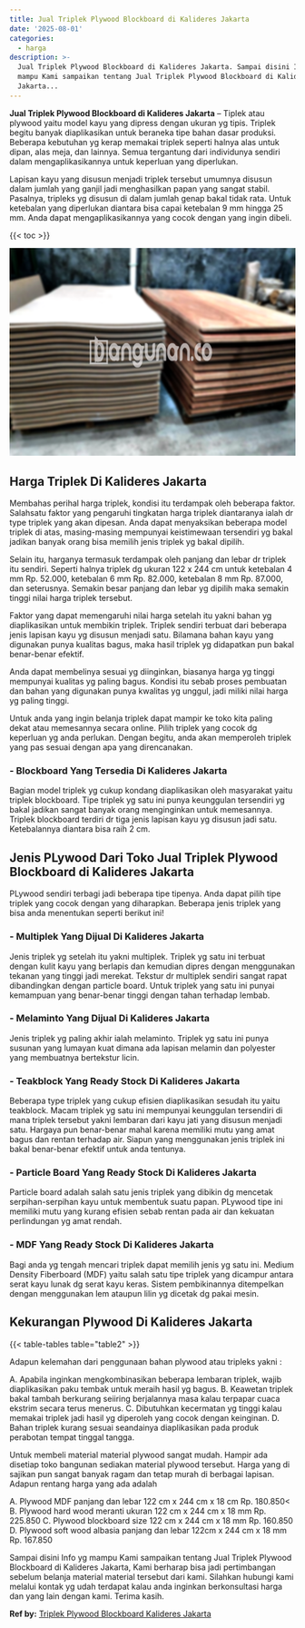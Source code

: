 ```yaml
---
title: Jual Triplek Plywood Blockboard di Kalideres Jakarta
date: '2025-08-01'
categories:
  - harga
description: >-
  Jual Triplek Plywood Blockboard di Kalideres Jakarta. Sampai disini Info yg
  mampu Kami sampaikan tentang Jual Triplek Plywood Blockboard di Kalideres
  Jakarta...
---
```


**Jual Triplek Plywood Blockboard di Kalideres Jakarta** – Tiplek atau plywood yaitu model kayu yang dipress dengan ukuran yg tipis. Triplek begitu banyak diaplikasikan untuk beraneka tipe bahan dasar produksi. Beberapa kebutuhan yg kerap memakai triplek seperti halnya alas untuk dipan, alas meja, dan lainnya. Semua tergantung dari individunya sendiri dalam mengaplikasikannya untuk keperluan yang diperlukan.

Lapisan kayu yang disusun menjadi triplek tersebut umumnya disusun dalam jumlah yang ganjil jadi menghasilkan papan yang sangat stabil. Pasalnya, tripleks yg disusun di dalam jumlah genap bakal tidak rata. Untuk ketebalan yang diperlukan diantara bisa capai ketebalan 9 mm hingga 25 mm. Anda dapat mengaplikasikannya yang cocok dengan yang ingin dibeli.

{{< toc >}}

![Jual Triplek Plywood Blockboard di Kalideres Jakarta](/images/jual-triplek-murah-04.png)

## Harga Triplek Di Kalideres Jakarta

Membahas perihal harga triplek, kondisi itu terdampak oleh beberapa faktor. Salahsatu faktor yang pengaruhi tingkatan harga triplek diantaranya ialah dr type triplek yang akan dipesan. Anda dapat menyaksikan beberapa model triplek di atas, masing-masing mempunyai keistimewaan tersendiri yg bakal jadikan banyak orang bisa memilih jenis triplek yg bakal dipilih.

Selain itu, harganya termasuk terdampak oleh panjang dan lebar dr triplek itu sendiri. Seperti halnya triplek dg ukuran 122 x 244 cm untuk ketebalan 4 mm Rp. 52.000, ketebalan 6 mm Rp. 82.000, ketebalan 8 mm Rp. 87.000, dan seterusnya. Semakin besar panjang dan lebar yg dipilih maka semakin tinggi nilai harga triplek tersebut.

Faktor yang dapat memengaruhi nilai harga setelah itu yakni bahan yg diaplikasikan untuk membikin triplek. Triplek sendiri terbuat dari beberapa jenis lapisan kayu yg disusun menjadi satu. Bilamana bahan kayu yang digunakan punya kualitas bagus, maka hasil triplek yg didapatkan pun bakal benar-benar efektif.

Anda dapat membelinya sesuai yg diinginkan, biasanya harga yg tinggi mempunyai kualitas yg paling bagus. Kondisi itu sebab proses pembuatan dan bahan yang digunakan punya kwalitas yg unggul, jadi miliki nilai harga yg paling tinggi.

Untuk anda yang ingin belanja triplek dapat mampir ke toko kita paling dekat atau memesannya secara online. Pilih triplek yang cocok dg keperluan yg anda perlukan. Dengan begitu, anda akan memperoleh triplek yang pas sesuai dengan apa yang direncanakan.

### \- Blockboard Yang Tersedia Di Kalideres Jakarta

Bagian model triplek yg cukup kondang diaplikasikan oleh masyarakat yaitu triplek blockboard. Tipe triplek yg satu ini punya keunggulan tersendiri yg bakal jadikan sangat banyak orang menginginkan untuk memesannya. Triplek blockboard terdiri dr tiga jenis lapisan kayu yg disusun jadi satu. Ketebalannya diantara bisa raih 2 cm.

## Jenis PLywood Dari Toko Jual Triplek Plywood Blockboard di Kalideres Jakarta

PLywood sendiri terbagi jadi beberapa tipe tipenya. Anda dapat pilih tipe triplek yang cocok dengan yang diharapkan. Beberapa jenis triplek yang bisa anda menentukan seperti berikut ini!

### \- Multiplek Yang Dijual Di Kalideres Jakarta

Jenis triplek yg setelah itu yakni multiplek. Triplek yg satu ini terbuat dengan kulit kayu yang berlapis dan kemudian dipres dengan menggunakan tekanan yang tinggi jadi merekat. Tekstur dr multiplek sendiri sangat rapat dibandingkan dengan particle board. Untuk triplek yang satu ini punyai kemampuan yang benar-benar tinggi dengan tahan terhadap lembab.

### \- Melaminto Yang Dijual Di Kalideres Jakarta

Jenis triplek yg paling akhir ialah melaminto. Triplek yg satu ini punya susunan yang lumayan kuat dimana ada lapisan melamin dan polyester yang membuatnya bertekstur licin.

### \- Teakblock Yang Ready Stock Di Kalideres Jakarta

Beberapa type triplek yang cukup efisien diaplikasikan sesudah itu yaitu teakblock. Macam triplek yg satu ini mempunyai keunggulan tersendiri di mana triplek tersebut yakni lembaran dari kayu jati yang disusun menjadi satu. Hargaya pun benar-benar mahal karena memiliki mutu yang amat bagus dan rentan terhadap air. Siapun yang menggunakan jenis triplek ini bakal benar-benar efektif untuk anda tentunya.

### \- Particle Board Yang Ready Stock Di Kalideres Jakarta

Particle board adalah salah satu jenis triplek yang dibikin dg mencetak serpihan-serpihan kayu untuk membentuk suatu papan. PLywood tipe ini memiliki mutu yang kurang efisien sebab rentan pada air dan kekuatan perlindungan yg amat rendah.

### \- MDF Yang Ready Stock Di Kalideres Jakarta

Bagi anda yg tengah mencari triplek dapat memilih jenis yg satu ini. Medium Density Fiberboard (MDF) yaitu salah satu tipe triplek yang dicampur antara serat kayu lunak dg serat kayu keras. Sistem pembikinannya ditempelkan dengan menggunakan lem ataupun lilin yg dicetak dg pakai mesin.

## Kekurangan Plywood Di Kalideres Jakarta

{{< table-tables table="table2" >}}

Adapun kelemahan dari penggunaan bahan plywood atau tripleks yakni :

A. Apabila inginkan mengkombinasikan beberapa lembaran triplek, wajib diaplikasikan paku tembak untuk meraih hasil yg bagus. B. Keawetan triplek bakal tambah berkurang seiiring berjalannya masa kalau terpapar cuaca ekstrim secara terus menerus. C. Dibutuhkan kecermatan yg tinggi kalau memakai triplek jadi hasil yg diperoleh yang cocok dengan keinginan. D. Bahan triplek kurang sesuai seandainya diaplikasikan pada produk perabotan tempat tinggal tangga.

Untuk membeli material material plywood sangat mudah. Hampir ada disetiap toko bangunan sediakan material plywood tersebut. Harga yang di sajikan pun sangat banyak ragam dan tetap murah di berbagai lapisan. Adapun rentang harga yang ada adalah

A. Plywood MDF panjang dan lebar 122 cm x 244 cm x 18 cm Rp. 180.850< B. Plywood hard wood meranti ukuran 122 cm x 244 cm x 18 mm Rp. 225.850 C. Plywood blockboard size 122 cm x 244 cm x 18 mm Rp. 160.850 D. Plywood soft wood albasia panjang dan lebar 122cm x 244 cm x 18 mm Rp. 167.850

Sampai disini Info yg mampu Kami sampaikan tentang Jual Triplek Plywood Blockboard di Kalideres Jakarta, Kami berharap bisa jadi pertimbangan sebelum belanja material material tersebut dari kami. Silahkan hubungi kami melalui kontak yg udah terdapat kalau anda inginkan berkonsultasi harga dan yang lain dengan kami. Terima kasih.

**Ref by:** [Triplek Plywood Blockboard Kalideres Jakarta](https://id.wikipedia.org/wiki/Triplek)

